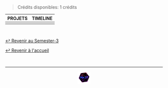 > Crédits disponibles: 1 crédits

<table align="center">
    <thead>
        <tr>
            <th>PROJETS</th>
            <th>TIMELINE</th>
        </tr>
    </thead>
    <tbody>
        <tr>
            <td><a href="https://github.com/Studio-17/Epitech-Subjects/tree/main/Semester-3/B-SHL-300/BDSH/"></a></td>
            <td align="center"></td>
        </tr>
    </tbody>
</table>
<br>

[↩️ Revenir au Semester-3](https://github.com/Studio-17/Epitech-Subjects/tree/main/Semester-3)

[↩️ Revenir à l'accueil](https://github.com/Studio-17/Epitech-Subjects)

<br>

---

<div align="center">

<a href="https://github.com/Studio-17" target="_blank"><img src="../../assets/voc17.gif" width="40"></a>

</div>